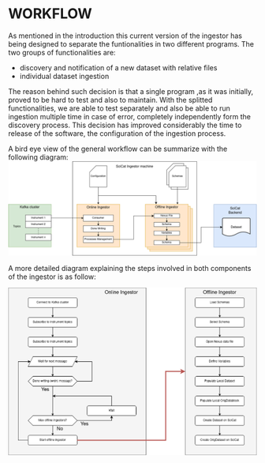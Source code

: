 # WORKFLOW

As mentioned in the introduction this current version of the ingestor has being designed to separate the funtionalities in two different programs.
The two groups of functionalities are:
- discovery and notification of a new dataset with relative files
- individual dataset ingestion

The reason behind such decision is that a single program ,as it was initially, proved to be hard to test and also to maintain. With the splitted functionalities, we are able to test separately and also be able to run ingestion multiple time in case of error, completely independently form the discovery process.
This decision has improved considerably the time to release of the software, the configuration of the ingestion process.

A bird eye view of the general workflow can be summarize with the following diagram:
![SciCat ingestor workflow bird eye view](./scicat_ingestor_workflow_1.png)

A more detailed diagram explaining the steps involved in both components of the ingestor is as follow:

![SciCat ingestor workflow detailed view](./scicat_ingestor_workflow_2.png)


